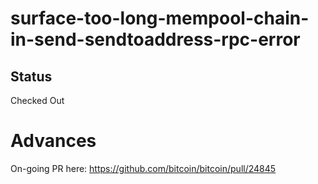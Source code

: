 # surface-too-long-mempool-chain-in-send-sendtoaddress-rpc-error

## Status
Checked Out

# Advances
On-going PR here: https://github.com/bitcoin/bitcoin/pull/24845